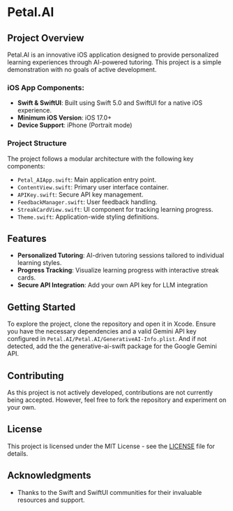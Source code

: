 # Petal.AI

## Project Overview

Petal.AI is an innovative iOS application designed to provide personalized learning experiences through AI-powered tutoring. This project is a simple demonstration with no goals of active development.

### iOS App Components:
- **Swift & SwiftUI**: Built using Swift 5.0 and SwiftUI for a native iOS experience.
- **Minimum iOS Version**: iOS 17.0+
- **Device Support**: iPhone (Portrait mode)

### Project Structure
The project follows a modular architecture with the following key components:

- `Petal_AIApp.swift`: Main application entry point.
- `ContentView.swift`: Primary user interface container.
- `APIKey.swift`: Secure API key management.
- `FeedbackManager.swift`: User feedback handling.
- `StreakCardView.swift`: UI component for tracking learning progress.
- `Theme.swift`: Application-wide styling definitions.

## Features

- **Personalized Tutoring**: AI-driven tutoring sessions tailored to individual learning styles.
- **Progress Tracking**: Visualize learning progress with interactive streak cards.
- **Secure API Integration**: Add your own API key for LLM integration
## Getting Started

To explore the project, clone the repository and open it in Xcode. Ensure you have the necessary dependencies and a valid Gemini API key configured in `Petal.AI/Petal.AI/GenerativeAI-Info.plist`. And if not detected, add the the generative-ai-swift package for the Google Gemini API.

## Contributing

As this project is not actively developed, contributions are not currently being accepted. However, feel free to fork the repository and experiment on your own.

## License

This project is licensed under the MIT License - see the [LICENSE](LICENSE) file for details.

## Acknowledgments

- Thanks to the Swift and SwiftUI communities for their invaluable resources and support.

